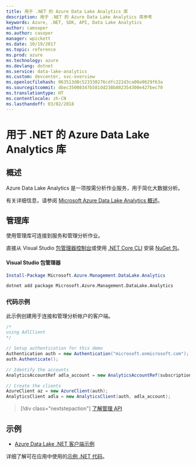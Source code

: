 ```yaml
---
title: 用于 .NET 的 Azure Data Lake Analytics 库
description: 用于 .NET 的 Azure Data Lake Analytics 库参考
keywords: Azure, .NET, SDK, API, Data Lake Analytics
author: camsoper
ms.author: casoper
manager: wpickett
ms.date: 10/19/2017
ms.topic: reference
ms.prod: azure
ms.technology: azure
ms.devlang: dotnet
ms.service: data-lake-analytics
ms.custom: devcenter, svc-overview
ms.openlocfilehash: 063513d8c523330276cdfc222d3ca00a9629f63a
ms.sourcegitcommit: dbec35008347b581dd238b882354300e427bec70
ms.translationtype: HT
ms.contentlocale: zh-CN
ms.lasthandoff: 03/02/2018
---
```

# <a name="azure-data-lake-analytics-libraries-for-net"></a>用于 .NET 的 Azure Data Lake Analytics 库

## <a name="overview"></a>概述

Azure Data Lake Analytics 是一项按需分析作业服务，用于简化大数据分析。

有关详细信息，请参阅 [Microsoft Azure Data Lake Analytics 概述](/azure/data-lake-analytics/data-lake-analytics-overview)。

## <a name="management-library"></a>管理库

使用管理库可连接到服务和管理分析作业。

直接从 Visual Studio [包管理器控制台][PackageManager]或使用 [.NET Core CLI][DotNetCLI] 安装 [NuGet 包](https://www.nuget.org/packages/Microsoft.Azure.Management.DataLake.Analytics)。

#### <a name="visual-studio-package-manager"></a>Visual Studio 包管理器

```powershell
Install-Package Microsoft.Azure.Management.DataLake.Analytics
```

```bash
dotnet add package Microsoft.Azure.Management.DataLake.Analytics
```

### <a name="code-example"></a>代码示例

此示例创建用于连接和管理分析帐户的客户端。

```csharp
/*
using AdlClient 
*/

// Setup authentication for this demo
Authentication auth = new Authentication("microsoft.onmicrosoft.com"); // change this to YOUR tenant
auth.Authenticate();

// Identify the accounts
AnalyticsAccountRef adla_account = new AnalyticsAccountRef(subscriptionId, resourceGroup, userName);

// Create the clients
AzureClient az = new AzureClient(auth);
AnalyticsClient adla = new AnalyticsClient(auth, adla_account);
```

> [!div class="nextstepaction"]
> [了解管理 API](/dotnet/api/overview/azure/datalakeanalytics/management)

## <a name="samples"></a>示例
* [Azure Data Lake .NET 客户端示例](https://azure.microsoft.com/resources/samples/data-lake-dotnet-client/)

详细了解可在应用中使用的[示例 .NET 代码](https://azure.microsoft.com/resources/samples/?platform=dotnet)。

[PackageManager]: https://docs.microsoft.com/nuget/tools/package-manager-console
[DotNetCLI]: https://docs.microsoft.com/dotnet/core/tools/dotnet-add-package

